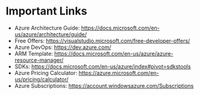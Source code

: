 # Important Links
*	Azure Architecture Guide: https://docs.microsoft.com/en-us/azure/architecture/guide/
*	Free Offers: https://visualstudio.microsoft.com/free-developer-offers/
*	Azure DevOps: https://dev.azure.com/
*	ARM Template: https://docs.microsoft.com/en-us/azure/azure-resource-manager/
*	SDKs: https://docs.microsoft.com/en-us/azure/index#pivot=sdkstools
*	Azure Pricing Calculator: https://azure.microsoft.com/en-us/pricing/calculator/
*	Azure Subscriptions: https://account.windowsazure.com/Subscriptions

